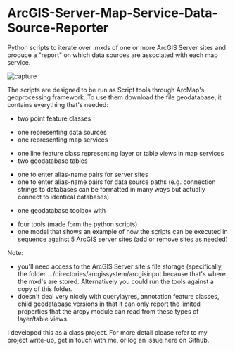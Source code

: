 # ArcGIS-Server-Map-Service-Data-Source-Reporter

Python scripts to iterate over .mxds of one or more ArcGIS Server sites and produce a "report" on which data sources are associated with each map service.

![capture](https://cloud.githubusercontent.com/assets/7443922/16395372/1baca152-3c7f-11e6-8fd4-873573d0fce2.JPG)

The scripts are designed to be run as Script tools through ArcMap's geoprocessing framework. To use them download the file geodatabase, it contains everything that's needed: 
+ two point feature classes
 - one representing data sources
 - one representing map services
+ one line feature class representing layer or table views in map services
+ two geodatabase tables
 - one to enter alias-name pairs for server sites
 - one to enter alias-name pairs for data source paths (e.g. connection strings to databases can be formatted in many ways but actually connect to identical databases)
+ one geodatabase toolbox with
 - four tools (made form the python scripts)
 - one model that shows an example of how the scripts can be executed in sequence against 5 ArcGIS server sites (add or remove sites as needed)

Note:
+ you'll need access to the ArcGIS Server site's file storage (specifically, the folder .../directories/arcgissystem/arcgisinput because that's where the mxd's are stored. Alternatively you could run the tools against a copy of this folder.
+ doesn't deal very nicely with querylayres, annotation feature classes, child geodatabase versions in that it can only report the limited properties that the arcpy module can read from these types of layer/table views.

I developed this as a class project. For more detail please refer to my project write-up, get in touch with me, or log an issue here on Github.

